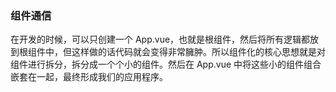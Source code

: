 ### 组件通信

在开发的时候，可以只创建一个 App.vue，也就是根组件，然后将所有逻辑都放到根组件中，但这样做的话代码就会变得非常臃肿。所以组件化的核心思想就是对组件进行拆分，拆分成一个个小的组件。然后在 App.vue 中将这些小的组件组合嵌套在一起，最终形成我们的应用程序。
